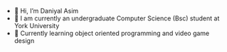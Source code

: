 - 👋 Hi, I’m Daniyal Asim
- 👀 I am currently an undergraduate Computer Science (Bsc) student at York University
- 🌱 Currently learning object oriented programming and video game design
